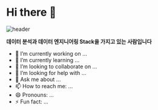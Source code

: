 # Hi there 👋
![header](https://capsule-render.vercel.app/api?type=waving&color=auto&height=320&text=안녕하세요!%21&fontSize=70&fontAlign=50&fontAlignY=50&desc=Happy+Coding+Day&descSize=20&descAlign=50&descAlignY=60)

**데이터 분석과 데이터 엔지니어링 Stack을 가지고 있는 사람입니다** 

- 🔭 I’m currently working on ...
- 🌱 I’m currently learning ...
- 👯 I’m looking to collaborate on ...
- 🤔 I’m looking for help with ...
- 💬 Ask me about ...
- 📫 How to reach me: ...
- 😄 Pronouns: ...
- ⚡ Fun fact: ...

